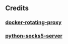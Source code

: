 ## Credits

### [docker-rotating-proxy](https://github.com/mattes/rotating-proxy)
### [python-socks5-server](https://github.com/itsjfx/python-socks5-server)